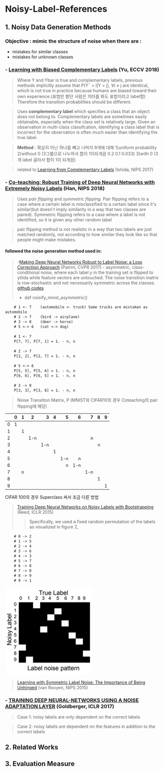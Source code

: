 # Noisy-Label-References

## 1. Noisy Data Generation Methods

### Objective : mimic the structure of noise when there are :
* mistakes for similar classes 
* mistakes for unknown classes

### - [Learning with Biased Complementary Labels](https://arxiv.org/pdf/1711.09535.pdf) (Yu, ECCV 2018)
 >Where Y and Ybar is true and complementary labels, previous methods implicitly assume that 
 P(Y¯ = i|Y = j), ∀i ≠ j are identical, which is not true in practice because humans are biased toward their own experience.(표범만 봤던 사람은 치타를 봐도 표범이라고 label함) Therefore the transition probabilities should be different.
 
>Uses **complementary label** which specifies a class that an object does not belong to. Complementary labels are sometimes easily obtainable, especially when the class set is relatively large. Given an observation in multi-class classifcation, identifying a class label that is incorrect for the observation is often much easier than identifying the true label.

>**Method** : 확실히 아닌 하나를 빼고 나머지 9개에 대해 1)uniform probability 2)without 0 (3그룹으로 나누어서 합이 1이되게끔 0.2 0.1 0.033)
3)with 0 (3개 label 골라서 합이 1이 되게끔)

>related to [Learning from Complementary Labels](https://arxiv.org/pdf/1705.07541.pdf) (Ishida, NIPS 2017)

### - [Co-teaching: Robust Training of Deep Neural Networks with Extremely Noisy Labels](https://arxiv.org/pdf/1804.06872.pdf) (Han, NIPS 2018)
 > Uses *pair flipping* and *symmetric flipping*. Pair flipping refers to a case where a certain label is misclassified to a certain label since it's similar(but doesn't imply similarity in a way that two classes are paired). Symmetric flipping refers to a case where a label is not identified, so it is given any other random label
 
 > pair flipping method is not realistic in a way that two labels are just matched randomly, not according to how similar they look like so that people might make mistakes.
 
 #### followed the noise generation method used in: 
> -[Making Deep Neural Networks Robust to Label Noise: a Loss Correction Approach](http://openaccess.thecvf.com/content_cvpr_2017/papers/Patrini_Making_Deep_Neural_CVPR_2017_paper.pdf) (Patrini, CVPR 2017) - asymmetric, class-conditional noise, where each label y in the training set is flipped to ytilda while feature vectors are untouched. The noise transition matrix is row-stochastic and not necessarily symmetric across the classes.
 [github codes](https://github.com/giorgiop/loss-correction/blob/master/noise.py) 
 >- def noisify_mnist_asymmetric()
 
        # 1 <- 7    (automobile <- truck) Some trucks are mistaken as automobile
        # 2 -> 7    (bird -> airplane)
        # 3 -> 8    (deer -> horse)
        # 5 <-> 6   (cat <-> dog)
        
        # 1 <- 7
        P[7, 7], P[7, 1] = 1. - n, n

        # 2 -> 7
        P[2, 2], P[2, 7] = 1. - n, n

        # 5 <-> 6
        P[5, 5], P[5, 6] = 1. - n, n
        P[6, 6], P[6, 5] = 1. - n, n

        # 3 -> 8
        P[3, 3], P[3, 8] = 1. - n, n
        
 >Noise Transition Matrix, P
 >(MNIST와 CIFAR10의 경우 Coteaching의 pair flipping에 해당)
 
| |0 | 1 | 2 | 3 | 4 | 5 | 6 | 7 | 8 | 9 |
|---|---|:---|:---:|---:|---:|---:|---:|---:|---:|---:|
|0| 1|   |   |   |   |   |   |   |   |   |
|1|  | 1 |   |   |   |   |   |   |   |   |
|2|  |   |1-n|   |   |   |   | n |   |   |
|3|  |   |   |1-n|   |   |   |   | n |   |
|4|  |   |   |   | 1 |   |   |   |   |   |
|5|  |   |   |   |   |1-n| n |   |   |   |
|6|  |   |   |   |   | n |1-n|   |   |   |
|7|  | n |   |   |   |   |   |1-n|   |   |
|8|  |   |   |   |   |   |   |   | 1 |   |
|9|  |   |   |   |   |   |   |   |   | 1 |


CIFAR 100의 경우 Superclass 써서 조금 다른 방법
 
 
>[Training Deep Neural Networks on Noisy Labels with Bootstrapping](https://arxiv.org/pdf/1412.6596.pdf) (Reed, ICLR 2015)
>> Specifically, we used a fixed random permutation of the labels as visualized in figure 2,
   
        # 0 -> 2
        # 1 -> 5
        # 2 -> 4
        # 3 -> 6
        # 4 -> 3
        # 5 -> 7
        # 6 -> 8
        # 7 -> 0
        # 8 -> 9
        # 9 -> 1
        
![Reed, ICLR 2015 Figure2](/img/Reed2015_Figure2.PNG)
 
 
>[Learning with Symmetric Label Noise: The Importance of Being Unhinged](https://arxiv.org/pdf/1505.07634.pdf) (van Rooyen, NIPS 2015)
 
 
 
 
### - [TRAINING DEEP NEURAL-NETWORKS USING A NOISE ADAPTATION LAYER](https://openreview.net/pdf?id=H12GRgcxg) (Goldberger, ICLR 2017)
 > Case 1: noisy labels are only dependent on the correct labels
 
 > Case 2: noisy labels are dependent on the features in addition to the correct labels
 
 > 


## 2. Related Works



## 3. Evaluation Measure
